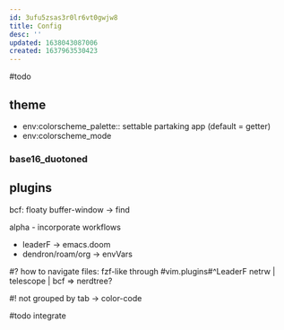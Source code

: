 ```yaml
---
id: 3ufu5zsas3r0lr6vt0gwjw8
title: Config
desc: ''
updated: 1638043087006
created: 1637963530423
---
```



#todo
## theme
- env:colorscheme_palette:: settable partaking app (default = getter)
- env:colorscheme_mode

### base16_duotoned

## plugins
bcf: floaty buffer-window
-> find

alpha - incorporate workflows
- leaderF -> emacs.doom
- dendron/roam/org
-> envVars

#? how to navigate files: fzf-like through #vim.plugins#^LeaderF
netrw | telescope | bcf => nerdtree?

#! not grouped by tab
-> color-code

#todo integrate